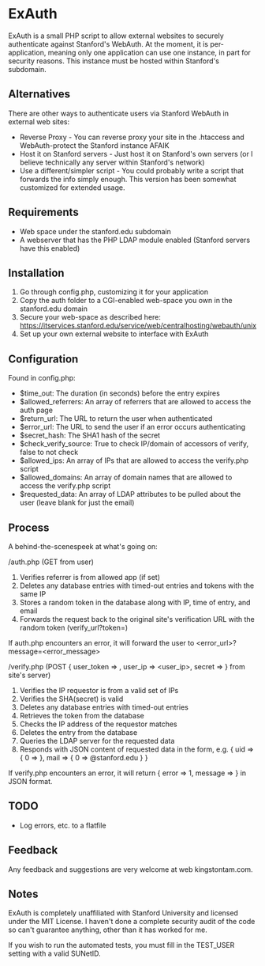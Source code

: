 ExAuth
======

ExAuth is a small PHP script to allow external websites to securely authenticate against Stanford's WebAuth.  At the moment, it is per-application, meaning only one application can use one instance, in part for security reasons.  This instance must be hosted within Stanford's subdomain.

Alternatives
------------
There are other ways to authenticate users via Stanford WebAuth in external web sites:
* Reverse Proxy - You can reverse proxy your site in the .htaccess and WebAuth-protect the Stanford instance AFAIK
* Host it on Stanford servers - Just host it on Stanford's own servers (or I believe technically any server within Stanford's network)
* Use a different/simpler script - You could probably write a script that forwards the info simply enough.  This version has been somewhat customized for extended usage.

Requirements
------------
* Web space under the stanford.edu subdomain
* A webserver that has the PHP LDAP module enabled (Stanford servers have this enabled)

Installation
-------------
1. Go through config.php, customizing it for your application
2. Copy the auth folder to a CGI-enabled web-space you own in the stanford.edu domain
3. Secure your web-space as described here: https://itservices.stanford.edu/service/web/centralhosting/webauth/unix
4. Set up your own external website to interface with ExAuth

Configuration
-------------
Found in config.php:

* $time_out: The duration (in seconds) before the entry expires
* $allowed_referrers: An array of referrers that are allowed to access the auth page
* $return_url: The URL to return the user when authenticated
* $error_url: The URL to send the user if an error occurs authenticating
* $secret_hash: The SHA1 hash of the secret
* $check_verify_source: True to check IP/domain of accessors of verify, false to not check
* $allowed_ips: An array of IPs that are allowed to access the verify.php script
* $allowed_domains: An array of domain names that are allowed to access the verify.php script
* $requested_data: An array of LDAP attributes to be pulled about the user (leave blank for just the email)

Process
-------
A behind-the-scenespeek at what's going on:

/auth.php (GET from user)

1. Verifies referrer is from allowed app (if set)
2. Deletes any database entries with timed-out entries and tokens with the same IP
3. Stores a random token in the database along with IP, time of entry, and email
4. Forwards the request back to the original site's verification URL with the random token (verify_url?token=<token>)

If auth.php encounters an error, it will forward the user to <error_url>?message=<error_message>

/verify.php (POST { user_token => <token>, user_ip => <user_ip>, secret => <secret> } from site's server)

1. Verifies the IP requestor is from a valid set of IPs
2. Verifies the SHA(secret) is valid
3. Deletes any database entries with timed-out entries
4. Retrieves the token from the database
5. Checks the IP address of the requestor matches
6. Deletes the entry from the database
7. Queries the LDAP server for the requested data
8. Responds with JSON content of requested data in the form, e.g. { uid => { 0 => <uid> }, mail => { 0 => <mail>@stanford.edu } }

If verify.php encounters an error, it will return { error => 1, message => <error message> } in JSON format.

TODO
----

* Log errors, etc. to a flatfile

Feedback
--------
Any feedback and suggestions are very welcome at web <at> kingstontam.com.

Notes
-----

ExAuth is completely unaffiliated with Stanford University and licensed under the MIT License.  I haven't done a complete security audit of the code so can't guarantee anything, other than it has worked for me.

If you wish to run the automated tests, you must fill in the TEST_USER setting with a valid SUNetID.
